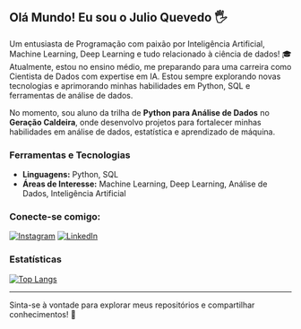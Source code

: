 ## Olá Mundo! Eu sou o Julio Quevedo 🖐️

Um entusiasta de Programação com paixão por Inteligência Artificial, Machine Learning, Deep Learning e tudo relacionado à ciência de dados! 🎓 Atualmente, estou no ensino médio, me preparando para uma carreira como Cientista de Dados com expertise em IA. Estou sempre explorando novas tecnologias e aprimorando minhas habilidades em Python, SQL e ferramentas de análise de dados.

No momento, sou aluno da trilha de **Python para Análise de Dados** no **Geração Caldeira**, onde desenvolvo projetos para fortalecer minhas habilidades em análise de dados, estatística e aprendizado de máquina.

### Ferramentas e Tecnologias
- **Linguagens:** Python, SQL
- **Áreas de Interesse:** Machine Learning, Deep Learning, Análise de Dados, Inteligência Artificial

### Conecte-se comigo:
[![Instagram](https://img.shields.io/badge/Instagram-E4405F?style=for-the-badge&logo=instagram&logoColor=white)](https://www.instagram.com/julio.quevdo/)
[![LinkedIn](https://img.shields.io/badge/LinkedIn-0077B5?style=for-the-badge&logo=linkedin&logoColor=white)](https://www.linkedin.com/in/julioquevdo/)

### Estatísticas
[![Top Langs](https://github-readme-stats.vercel.app/api/top-langs/?username=julioquevdo&layout=pie)](https://github.com/anuraghazra/github-readme-stats)

---

Sinta-se à vontade para explorar meus repositórios e compartilhar conhecimentos! 🚀
